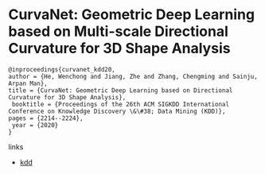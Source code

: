 # CurvaNet: Geometric Deep Learning based on Multi-scale Directional Curvature for 3D Shape Analysis

```
@inproceedings{curvanet_kdd20,
author = {He, Wenchong and Jiang, Zhe and Zhang, Chengming and Sainju, Arpan Man},
title = {CurvaNet: Geometric Deep Learning based on Directional Curvature for 3D Shape Analysis},
 booktitle = {Proceedings of the 26th ACM SIGKDD International Conference on Knowledge Discovery \&\#38; Data Mining (KDD)},
pages = {2214--2224},
 year = {2020}
}
```

links
- [kdd](https://www.kdd.org/kdd2020/accepted-papers/view/curvanet-geometric-deep-learning-based-on-multi-scale-directional-curvature)
